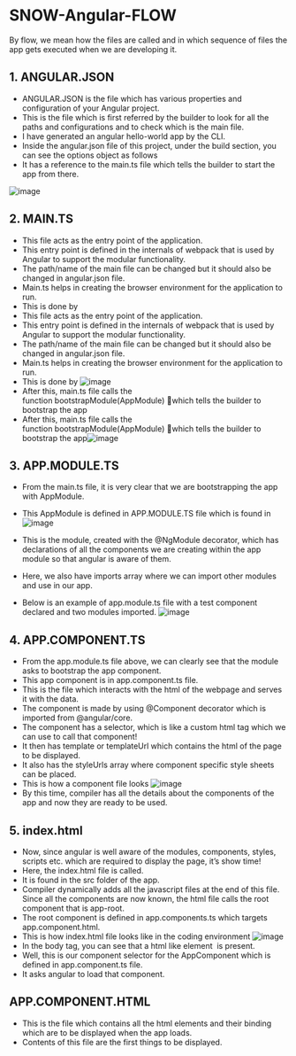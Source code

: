 # SNOW-Angular-FLOW
By flow, we mean how the files are called and in which sequence of files the app gets executed when we are developing it.

## 1. ANGULAR.JSON 
- ANGULAR.JSON is the file which has various properties and configuration of your Angular project. 
- This is the file which is first referred by the builder to look for all the paths and configurations and to check which is the main file. 
- I have generated an angular hello-world app by the CLI. 
- Inside the angular.json file of this project, under the build section, you can see the options object as follows
- It has a reference to the main.ts file which tells the builder to start the app from there.

![image](https://user-images.githubusercontent.com/12488769/148704574-3b4a33b0-05ce-4cee-820e-dc996ae0e54b.png)

## 2. MAIN.TS
- This file acts as the entry point of the application. 
- This entry point is defined in the internals of webpack that is used by Angular to support the modular functionality. 
- The path/name of the main file can be changed but it should also be changed in angular.json file. 
- Main.ts helps in creating the browser environment for the application to run. 
- This is done by
- This file acts as the entry point of the application. 
- This entry point is defined in the internals of webpack that is used by Angular to support the modular functionality. 
- The path/name of the main file can be changed but it should also be changed in angular.json file. 
- Main.ts helps in creating the browser environment for the application to run. 
- This is done by
![image](https://user-images.githubusercontent.com/12488769/148704626-ff0bd151-34bb-44f5-9ea4-2bead0f674b2.png)
- After this, main.ts file calls the function bootstrapModule(AppModule) which tells the builder to bootstrap the app
- After this, main.ts file calls the function bootstrapModule(AppModule) which tells the builder to bootstrap the app![image](https://user-images.githubusercontent.com/12488769/148704638-0534fc4b-0c72-44cb-ac81-609ddeffe909.png)

## 3. APP.MODULE.TS
- From the main.ts file, it is very clear that we are bootstrapping the app with AppModule. 
- This AppModule is defined in APP.MODULE.TS file which is found in
![image](https://user-images.githubusercontent.com/12488769/148704662-b37d9ff6-2672-469f-a78a-ef32f50560ef.png)

- This is the module, created with the @NgModule decorator, which has declarations of all the components we are creating within the app module so that angular is aware of them.
- Here, we also have imports array where we can import other modules and use in our app. 
- Below is an example of app.module.ts file with a test component declared and two modules imported.
![image](https://user-images.githubusercontent.com/12488769/148704696-77b95acc-f96b-48db-88fe-baf7ffeedd41.png)

## 4. APP.COMPONENT.TS
- From the app.module.ts file above, we can clearly see that the module asks to bootstrap the app component. 
- This app component is in app.component.ts file. 
- This is the file which interacts with the html of the webpage and serves it with the data. 
- The component is made by using @Component decorator which is imported from @angular/core. 
- The component has a selector, which is like a custom html tag which we can use to call that component!
- It then has template or templateUrl which contains the html of the page to be displayed. 
- It also has the styleUrls array where component specific style sheets can be placed. 
- This is how a component file looks
![image](https://user-images.githubusercontent.com/12488769/148704779-e4edde92-d4dc-47d1-a13d-2b32fa6b3c77.png)
- By this time, compiler has all the details about the components of the app and now they are ready to be used.

## 5. index.html
- Now, since angular is well aware of the modules, components, styles, scripts etc. which are required to display the page, it’s show time!
- Here, the index.html file is called. 
- It is found in the src folder of the app. 
- Compiler dynamically adds all the javascript files at the end of this file. Since all the components are now known, the html file calls the root component that is app-root. 
- The root component is defined in app.components.ts which targets app.component.html.
- This is how index.html file looks like in the coding environment
![image](https://user-images.githubusercontent.com/12488769/148704834-985d7337-631e-46c1-b5c2-68cb17908ac4.png)
- In the body tag, you can see that a html like element <app-root></app-root> is present. 
- Well, this is our component selector for the AppComponent which is defined in app.component.ts file. 
- It asks angular to load that component.

## APP.COMPONENT.HTML
- This is the file which contains all the html elements and their binding which are to be displayed when the app loads. 
- Contents of this file are the first things to be displayed.













